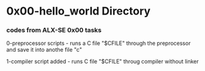 # 0x00-hello_world Directory

 ### codes from ALX-SE 0x00 tasks

 0-preprocessor scripts - runs a C file "$CFILE" through the preprocessor and save it into anothe file "c"
  
  1-compiler script added - runs C file "$CFILE" throug compiler without linker

